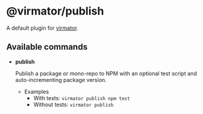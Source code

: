 # @virmator/publish

A default plugin for [virmator](https://www.npmjs.com/package/virmator).

## Available commands

-   **publish**

    Publish a package or mono-repo to NPM with an optional test script and auto-incrementing package version.

    -   Examples
        -   With tests: `virmator publish npm test`
        -   Without tests: `virmator publish`
